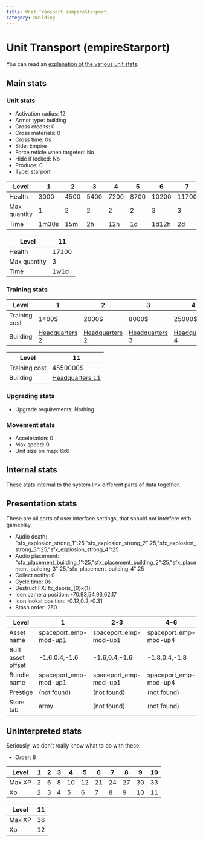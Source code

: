 ```yaml
---
title: Unit Transport (empireStarport)
category: building
---
```


# Unit Transport (empireStarport)

You can read an [explanation  of the various unit stats](unitexplained.md).

## Main stats

### Unit stats

  * Activation radius: 12
  * Armor type: building
  * Cross credits: 0
  * Cross materials: 0
  * Cross time: 0s
  * Side: Empire
  * Force reticle when targeted: No
  * Hide if locked: No
  * Produce: 0
  * Type: starport

|Level       |1    |2   |3   |4   |5   |6    |7    |8    |9    |10   |
|------------|-----|----|----|----|----|-----|-----|-----|-----|-----|
|Health      |3000 |4500|5400|7200|8700|10200|11700|13200|14700|16200|
|Max quantity|1    |2   |2   |2   |2   |3    |3    |3    |3    |3    |
|Time        |1m30s|15m |2h  |12h |1d  |1d12h|2d   |3d   |6d   |1w3d |


|Level       |11   |
|------------|-----|
|Health      |17100|
|Max quantity|3    |
|Time        |1w1d |


### Training stats

|Level        |1                              |2                              |3                              |4                              |5                              |6                              |7                              |8                              |9                              |10                              |
|-------------|-------------------------------|-------------------------------|-------------------------------|-------------------------------|-------------------------------|-------------------------------|-------------------------------|-------------------------------|-------------------------------|--------------------------------|
|Training cost|1400$                          |2000$                          |8000$                          |25000$                         |65000$                         |225000$                        |325000$                        |650000$                        |1750000$                       |3500000$                        |
|Building     |[Headquarters 2](empireHQ.html)|[Headquarters 2](empireHQ.html)|[Headquarters 3](empireHQ.html)|[Headquarters 4](empireHQ.html)|[Headquarters 5](empireHQ.html)|[Headquarters 6](empireHQ.html)|[Headquarters 7](empireHQ.html)|[Headquarters 8](empireHQ.html)|[Headquarters 9](empireHQ.html)|[Headquarters 10](empireHQ.html)|


|Level        |11                              |
|-------------|--------------------------------|
|Training cost|4550000$                        |
|Building     |[Headquarters 11](empireHQ.html)|


### Upgrading stats

  * Upgrade requirements: Nothing

### Movement stats

  * Acceleration: 0
  * Max speed: 0
  * Unit size on map: 6x6

## Internal stats

These stats internal to the system link different parts of data together.


## Presentation stats

These are all sorts of user interface settings, that should not interfere with gameplay.

  * Audio death: "sfx_explosion_strong_1":25,"sfx_explosion_strong_2":25,"sfx_explosion_strong_3":25,"sfx_explosion_strong_4":25
  * Audio placement: "sfx_placement_building_1":25,"sfx_placement_building_2":25,"sfx_placement_building_3":25,"sfx_placement_building_4":25
  * Collect notify: 0
  * Cycle time: 0s
  * Destruct FX: fx_debris_{0}x{1}
  * Icon camera position: -70.83,54.93,62.17
  * Icon lookat position: -0.12,0.2,-0.31
  * Stash order: 250

|Level            |1                    |2-3                  |4-6                  |7-10                 |11                    |
|-----------------|---------------------|---------------------|---------------------|---------------------|----------------------|
|Asset name       |spaceport_emp-mod-up1|spaceport_emp-mod-up1|spaceport_emp-mod-up4|spaceport_emp-mod-up7|spaceport_emp-mod-up11|
|Buff asset offset|-1.6,0.4,-1.6        |-1.6,0.4,-1.6        |-1.8,0.4,-1.8        |-1.6,0.4,-1.6        |-1.6,0.4,-1.6         |
|Bundle name      |spaceport_emp-mod-up1|spaceport_emp-mod-up1|spaceport_emp-mod-up4|spaceport_emp-mod-up7|spaceport_emp-mod-up11|
|Prestige         |(not found)          |(not found)          |(not found)          |(not found)          |true                  |
|Store tab        |army                 |(not found)          |(not found)          |(not found)          |(not found)           |


## Uninterpreted stats

Seriously, we don't really know what to do with these.

  * Order: 8

|Level |1|2|3|4 |5 |6 |7 |8 |9 |10|
|------|-|-|-|--|--|--|--|--|--|--|
|Max XP|2|6|8|10|12|21|24|27|30|33|
|Xp    |2|3|4|5 |6 |7 |8 |9 |10|11|


|Level |11|
|------|--|
|Max XP|36|
|Xp    |12|


